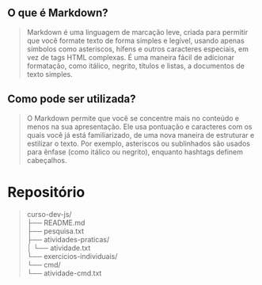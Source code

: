 ## O que é Markdown?

> Markdown é uma linguagem de marcação leve, criada para permitir que você formate texto de forma simples e legível, usando apenas símbolos como asteriscos, hífens e outros caracteres especiais, em vez de tags HTML complexas. É uma maneira fácil de adicionar formatação, como itálico, negrito, títulos e listas, a documentos de texto simples. 

## Como pode ser utilizada?

> O Markdown permite que você se concentre mais no conteúdo e menos na sua apresentação. Ele usa pontuação e caracteres com os quais você já está familiarizado, de uma nova maneira de estruturar e estilizar o texto. Por exemplo, asteriscos ou sublinhados são usados para ênfase (como itálico ou negrito), enquanto hashtags definem cabeçalhos.

# Repositório

> curso-dev-js/ \
├── README.md  
├── pesquisa.txt  
├── atividades-praticas/  
│   └── atividade.txt  
└── exercicios-individuais/  
    └── cmd/  
        └── atividade-cmd.txt